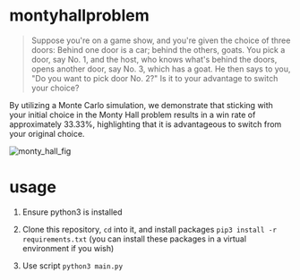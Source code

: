 # montyhallproblem

> Suppose you're on a game show, and you're given the choice of three doors: Behind one door is a car; behind the others, goats. You pick a door, say No. 1, and the host, who knows what's behind the doors, opens another door, say No. 3, which has a goat. He then says to you, "Do you want to pick door No. 2?" Is it to your advantage to switch your choice?

By utilizing a Monte Carlo simulation, we demonstrate that sticking with your initial choice in the Monty Hall problem results in a win rate of approximately 33.33%, highlighting that it is advantageous to switch from your original choice.

![monty_hall_fig](https://github.com/user-attachments/assets/bf00497b-a80e-43fa-bf29-503ac949de09)

# usage

1. Ensure python3 is installed

2. Clone this repository, `cd` into it, and install packages `pip3 install -r requirements.txt` (you can install these packages in a virtual environment if you wish)

3. Use script `python3 main.py`
